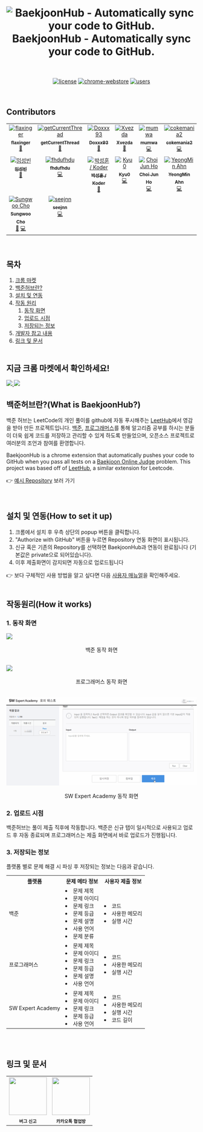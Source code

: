 <h1 align="center">
  <img src="assets/thumbnail.png" alt="BaekjoonHub - Automatically sync your code to GitHub." width="400">
  <br>
  BaekjoonHub - Automatically sync your code to GitHub.
  <br>
  <br>
</h1>

<p align="center">
  <a href="LICENSE"><img src="https://img.shields.io/badge/license-MIT-blue.svg" alt="license"/></a>
  <a href="https://chrome.google.com/webstore/detail/ccammcjdkpgjmcpijpahlehmapgmphmk"><img src="https://img.shields.io/chrome-web-store/v/ccammcjdkpgjmcpijpahlehmapgmphmk.svg" alt="chrome-webstore"/></a>
  <a href="https://chrome.google.com/webstore/detail/ccammcjdkpgjmcpijpahlehmapgmphmk"><img src="https://img.shields.io/chrome-web-store/d/ccammcjdkpgjmcpijpahlehmapgmphmk.svg" alt="users"></a>
    
</a>
</p>

</br>

## Contributors

<!-- ALL-CONTRIBUTORS-LIST:START - Do not remove or modify this section -->
<!-- prettier-ignore-start -->
<!-- markdownlint-disable -->
<table>
  <tbody>
    <tr>
      <td align="center" valign="top" width="14.28%"><a href="https://github.com/flaxinger"><img src="https://avatars.githubusercontent.com/u/70012548?v=4?s=100" width="100px;" alt="flaxinger"/><br /><sub><b>flaxinger</b></sub></a><br /><a href="#maintenance-flaxinger" title="Maintenance">🚧</a></td>
      <td align="center" valign="top" width="14.28%"><a href="https://github.com/getCurrentThread"><img src="https://avatars.githubusercontent.com/u/31976959?v=4?s=100" width="100px;" alt="getCurrentThread"/><br /><sub><b>getCurrentThread</b></sub></a><br /><a href="#maintenance-getCurrentThread" title="Maintenance">🚧</a></td>
      <td align="center" valign="top" width="14.28%"><a href="https://github.com/doxxx93"><img src="https://avatars.githubusercontent.com/u/51396905?v=4?s=100" width="100px;" alt="Doxxx93"/><br /><sub><b>Doxxx93</b></sub></a><br /><a href="#talk-doxxx93" title="Talks">📢</a></td>
      <td align="center" valign="top" width="14.28%"><a href="https://xvezda.com"><img src="https://avatars.githubusercontent.com/u/9497404?v=4?s=100" width="100px;" alt="Xvezda"/><br /><sub><b>Xvezda</b></sub></a><br /><a href="https://github.com/BaekjoonHub/BaekjoonHub/commits?author=Xvezda" title="Documentation">📖</a></td>
      <td align="center" valign="top" width="14.28%"><a href="https://github.com/mumwa"><img src="https://avatars.githubusercontent.com/u/13832137?v=4?s=100" width="100px;" alt="mumwa"/><br /><sub><b>mumwa</b></sub></a><br /><a href="https://github.com/BaekjoonHub/BaekjoonHub/commits?author=mumwa" title="Code">💻</a></td>
      <td align="center" valign="top" width="14.28%"><a href="https://github.com/cokemania2"><img src="https://avatars.githubusercontent.com/u/38974863?v=4?s=100" width="100px;" alt="cokemania2"/><br /><sub><b>cokemania2</b></sub></a><br /><a href="https://github.com/BaekjoonHub/BaekjoonHub/commits?author=cokemania2" title="Code">💻</a></td>
      <td align="center" valign="top" width="14.28%"><a href="https://github.com/keinetwork"><img src="https://avatars.githubusercontent.com/u/102347379?v=4?s=100" width="100px;" alt="keinetwork"/><br /><sub><b>keinetwork</b></sub></a><br /><a href="#question-keinetwork" title="Answering Questions">💬</a></td>
    </tr>
    <tr>
      <td align="center" valign="top" width="14.28%"><a href="https://github.com/LimSB-dev"><img src="https://avatars.githubusercontent.com/u/95527804?v=4?s=100" width="100px;" alt="임성빈"/><br /><sub><b>임성빈</b></sub></a><br /><a href="#question-LimSB-dev" title="Answering Questions">💬</a></td>
      <td align="center" valign="top" width="14.28%"><a href="https://github.com/fhdufhdu"><img src="https://avatars.githubusercontent.com/u/32770312?v=4?s=100" width="100px;" alt="fhdufhdu"/><br /><sub><b>fhdufhdu</b></sub></a><br /><a href="https://github.com/BaekjoonHub/BaekjoonHub/commits?author=fhdufhdu" title="Code">💻</a></td>
      <td align="center" valign="top" width="14.28%"><a href="https://koderpark.dev"><img src="https://avatars.githubusercontent.com/u/43494256?v=4?s=100" width="100px;" alt="박성훈 / Koder"/><br /><sub><b>박성훈 / Koder</b></sub></a><br /><a href="#business-Koderpark" title="Business development">💼</a></td>
      <td align="center" valign="top" width="14.28%"><a href="https://github.com/Kyu0"><img src="https://avatars.githubusercontent.com/u/56034014?v=4?s=100" width="100px;" alt="Kyu0"/><br /><sub><b>Kyu0</b></sub></a><br /><a href="https://github.com/BaekjoonHub/BaekjoonHub/commits?author=Kyu0" title="Code">💻</a></td>
      <td align="center" valign="top" width="14.28%"><a href="https://cjh970422.tistory.com/"><img src="https://avatars.githubusercontent.com/u/39554558?v=4?s=100" width="100px;" alt="Choi Jun Ho"/><br /><sub><b>Choi Jun Ho</b></sub></a><br /><a href="https://github.com/BaekjoonHub/BaekjoonHub/commits?author=junhochoi-dev" title="Code">💻</a></td>
      <td align="center" valign="top" width="14.28%"><a href="https://github.com/ahn0min"><img src="https://avatars.githubusercontent.com/u/89904226?v=4?s=100" width="100px;" alt="YeongMin Ahn"/><br /><sub><b>YeongMin Ahn</b></sub></a><br /><a href="https://github.com/BaekjoonHub/BaekjoonHub/commits?author=ahn0min" title="Code">💻</a></td>
      <td align="center" valign="top" width="14.28%"><a href="https://velog.io/@bluejoyq"><img src="https://avatars.githubusercontent.com/u/42014299?v=4?s=100" width="100px;" alt="bluejoyq"/><br /><sub><b>bluejoyq</b></sub></a><br /><a href="https://github.com/BaekjoonHub/BaekjoonHub/commits?author=bluejoyq" title="Code">💻</a></td>
    </tr>
    <tr>
      <td align="center" valign="top" width="14.28%"><a href="https://github.com/zosungwoo"><img src="https://avatars.githubusercontent.com/u/30895117?v=4?s=100" width="100px;" alt="Sungwoo Cho"/><br /><sub><b>Sungwoo Cho</b></sub></a><br /><a href="https://github.com/BaekjoonHub/BaekjoonHub/issues?q=author%3Azosungwoo" title="Bug reports">🐛</a> <a href="https://github.com/BaekjoonHub/BaekjoonHub/commits?author=zosungwoo" title="Code">💻</a></td>
      <td align="center" valign="top" width="14.28%"><a href="http://dev.seejnn.com"><img src="https://avatars.githubusercontent.com/u/44645578?v=4?s=100" width="100px;" alt="seejnn"/><br /><sub><b>seejnn</b></sub></a><br /><a href="https://github.com/BaekjoonHub/BaekjoonHub/commits?author=seejnn" title="Code">💻</a></td>
    </tr>
  </tbody>
</table>

<!-- markdownlint-restore -->
<!-- prettier-ignore-end -->

<!-- ALL-CONTRIBUTORS-LIST:END -->

<br/>

## 목차

1. [크롬 마켓](#지금-크롬-마켓에서-확인하세요)
2. [백준허브란?](#백준허브란what-is-baekjoonhub)
3. [설치 및 연동](#설치-및-연동how-to-set-it-up)
4. [작동 원리](#작동원리how-it-works)
   1. [동작 화면](#1-동작-화면)
   2. [업로드 시점](#2-업로드-시점)
   3. [저장되는 정보](#3-저장되는-정보)
5. [개발자 참고 내용](#개발자-참고-내용)
6. [링크 및 문서](#링크-및-문서)
   <br />
   <br />

<!--- 마켓  --->

## 지금 크롬 마켓에서 확인하세요!

<a href="https://chrome.google.com/webstore/detail/ccammcjdkpgjmcpijpahlehmapgmphmk">
  <img src="assets/extension/bookmark1.png"/>
</a>

<a href="https://chrome.google.com/webstore/detail/ebcggjojbiojfmiaammkfbdgmlpfflig">
  <img src="assets/extension/bookmark2.png"/>
</a>

<!--- 소개 --->

## 백준허브란?(What is BaekjoonHub?)

<p>
  백준 허브는 LeetCode의 개인 풀이를 github에 자동 푸시해주는 <a href="https://github.com/QasimWani/LeetHub">LeetHub</a>에서 영감을 받아 만든 프로젝트입니다. <a href="https://www.acmicpc.net/">백준</a>, <a href="https://programmers.co.kr/">프로그래머스</a>를 통해 알고리즘 공부를 하시는 분들이 더욱 쉽게 코드를 저장하고 관리할 수 있게 하도록 만들었으며, 오픈소스 프로젝트로 여러분의 조언과 참여를 환영합니다.<br/>
</p>
<p>
  BaekjoonHub is a chrome extension that automatically pushes your code to GitHub when you pass all tests on a <a href="https://www.acmicpc.net/">Baekjoon Online Judge</a> problem. This project was based off of <a href="https://github.com/QasimWani/LeetHub">LeetHub</a>, a similar extension for Leetcode.
</p>
👉 <a href="https://github.com/flaxinger/BOJAutoPush"> 예시 Repository</a> 보러 가기<br/>

<br />
<br />

<!--- 설치 및 연동 --->

## 설치 및 연동(How to set it up)

<ol>
  <li>크롬에서 설치 후 우측 상단의 popup 버튼을 클릭합니다.</li>
  <li>"Authorize with GitHub" 버튼을 누르면 Repository 연동 화면이 표시됩니다.</li>
  <li>신규 혹은 기존의 Repository를 선택하면 BaekjoonHub과 연동이 완료됩니다
    (기본값은 private으로 되어있습니다).</li>
  <li>이후 제출화면이 감지되면 자동으로 업로드됩니다</li>
</ol>
👉 보다 구체적인 사용 방법을 알고 싶다면 다음 <a href="https://velog.io/@flaxinger/백준허브-사용-방법">사용자 매뉴얼</a>을 확인해주세요.
<br />
<br />

<!--- 작동 원리 --->

## 작동원리(How it works)

### 1. 동작 화면

![](assets/extension/Baekjoon.gif)

<div align="center">백준 동작 화면</div>
<br/>

![](assets/extension/Programmers.gif)

<div align="center">프로그래머스 동작 화면</div>
<br/>

![](assets/extension/SWExpertAcademy.gif)

<div align="center">SW Expert Academy 동작 화면</div>

### 2. 업로드 시점

<p> 백준허브는 풀이 제출 직후에 작동합니다. 백준은 신규 탭이 일시적으로 사용되고 업로드 후 자동 종료되며 프로그래머스는 제출 화면에서 바로 업로드가 진행됩니다.</p>

### 3. 저장되는 정보

<p>플랫폼 별로 문제 해결 시 파싱 후 저장되는 정보는 다음과 같습니다.</p>

<table>
  <tbody>
    <tr>
      <th>플랫폼</th>
      <th align="center">문제 메타 정보</th>
      <th align="center">사용자 제출 정보</th>
    </tr>
    <tr>
      <td>백준</td>
      <td align="left">
        <li>문제 제목</li>
        <li>문제 아이디</li>
        <li>문제 링크</li>
        <li>문제 등급</li>
        <li>문제 설명</li>
        <li>사용 언어</li>
        <li>문제 분류</li>
      </td>
      <td align="left">
        <li>코드</li>
        <li>사용한 메모리</li>
        <li>실행 시간</li>
      </td>
    </tr>
    <tr>
      <td>프로그래머스</td>
      <td align="left">
        <li>문제 제목</li>
        <li>문제 아이디</li>
        <li>문제 링크</li>
        <li>문제 등급</li>
        <li>문제 설명</li>
        <li>사용 언어</li>
      </td>
      <td align="left">
        <li>코드</li>
        <li>사용한 메모리</li>
        <li>실행 시간</li>
      </td>
    </tr>
    <tr>
      <td>SW Expert Academy</td>
      <td align="left">
        <li>문제 제목</li>
        <li>문제 아이디</li>
        <li>문제 링크</li>
        <li>문제 등급</li>
        <li>사용 언어</li>
      </td>
      <td align="left">
        <li>코드</li>
        <li>사용한 메모리</li>
        <li>실행 시간</li>
        <li>코드 길이</li>
      </td>
    </tr>
  </tbody>
</table>

<br />
<br />


<!--- 링크 및 문서 --->

## 링크 및 문서

<table>
  <tr>
    <td align="center">
      <a href="https://github.com/BaekjoonHub/BaekjoonHub/issues" title="버그신고">
          <img src="./assets/readme_icons/bug.png" width="100" height="100">
      </a><br/><sub><b>버그 신고</b></sub>
    </td>
    <td align="center">
      <a href="https://open.kakao.com/o/gOWn2ySd" title="카카오톡 협업방">
        <img src="./assets/readme_icons/kakao.png" width="100" height="100">
      </a><br/><sub><b>카카오톡 협업방</b></sub>
    </td>
  </tr>
</table>

<br />
<br />
